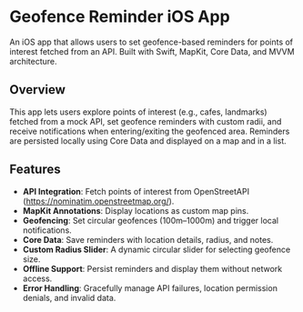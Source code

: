 # Geofence Reminder iOS App

An iOS app that allows users to set geofence-based reminders for points of interest fetched from an API. Built with Swift, MapKit, Core Data, and MVVM architecture.

## Overview
This app lets users explore points of interest (e.g., cafes, landmarks) fetched from a mock API, set geofence reminders with custom radii, and receive notifications when entering/exiting the geofenced area. Reminders are persisted locally using Core Data and displayed on a map and in a list.

## Features
- **API Integration**: Fetch points of interest from OpenStreetAPI (https://nominatim.openstreetmap.org/).
- **MapKit Annotations**: Display locations as custom map pins.
- **Geofencing**: Set circular geofences (100m–1000m) and trigger local notifications.
- **Core Data**: Save reminders with location details, radius, and notes.
- **Custom Radius Slider**: A dynamic circular slider for selecting geofence size.
- **Offline Support**: Persist reminders and display them without network access.
- **Error Handling**: Gracefully manage API failures, location permission denials, and invalid data.
